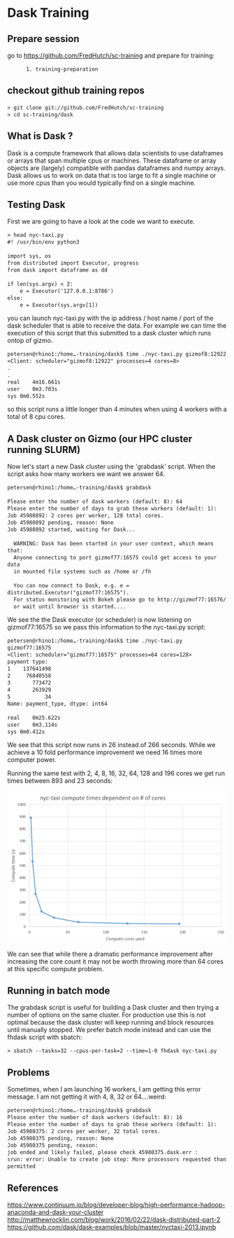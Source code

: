 Dask Training
===

Prepare session 
---

go to https://github.com/FredHutch/sc-training and prepare for training:

          1. training-preparation
           


checkout github training repos
---

```
> git clone git://github.com/FredHutch/sc-training
> cd sc-training/dask
```


What is Dask ?
---

Dask is a compute framework that allows data scientists to use dataframes
or arrays that span multiple cpus or machines. 
These dataframe or array objects are (largely) compatible with pandas 
dataframes and numpy arrays.
Dask allows us to work on data that is too large to fit a single machine 
or use more cpus than you would typically find on a single machine. 


Testing Dask
---

First we are going to have a look at the code we want to execute. 

```
> head nyc-taxi.py
#! /usr/bin/env python3

import sys, os 
from distributed import Executor, progress
from dask import dataframe as dd

if len(sys.argv) < 2:
    e = Executor('127.0.0.1:8786')
else:
    e = Executor(sys.argv[1])
```

you can launch nyc-taxi.py with the ip address / host name / port of the 
dask scheduler that is able to receive the data. For example we can 
time the execution of this script that this submitted to a dask cluster
which runs ontop of gizmo.

```
petersen@rhino1:/home…-training/dask$ time ./nyc-taxi.py gizmof8:12922
<Client: scheduler="gizmof8:12922" processes=4 cores=8>
.
.
real	4m16.661s
user	0m3.703s
sys	0m0.552s

```

so this script runs a little longer than 4 minutes when using 4 workers
with a total of 8 cpu cores.


A Dask cluster on Gizmo (our HPC cluster running SLURM)
---

Now let's start a new Dask cluster using the 'grabdask' script. When the
script asks how many workers we want we answer 64.

```
petersen@rhino1:/home…-training/dask$ grabdask 

Please enter the number of dask workers (default: 8): 64
Please enter the number of days to grab these workers (default: 1): 
Job 45980892: 2 cores per worker, 128 total cores.
Job 45980892 pending, reason: None
Job 45980892 started, waiting for Dask...

  WARNING: Dask has been started in your user context, which means that:
  Anyone connecting to port gizmof77:16575 could get access to your data
  in mounted file systems such as /home or /fh

  You can now connect to Dask, e.g. e = distributed.Executor("gizmof77:16575").
  For status monitoring with Bokeh please go to http://gizmof77:16576/
  or wait until browser is started....

```

We see the the Dask executor (or scheduler) is now listening on 
gizmof77:16575 so we pass this information to the nyc-taxi.py script: 

```
petersen@rhino1:/home…-training/dask$ time ./nyc-taxi.py gizmof77:16575
<Client: scheduler="gizmof77:16575" processes=64 cores=128>
payment type:
1    137641498
2     76840558
3       773472
4       263929
5           34
Name: payment_type, dtype: int64

real	0m25.622s
user	0m3.114s
sys	0m0.412s

```

We see that this script now runs in 26 instead of 266 seconds. While we
achieve a 10 fold performance improvement we need 16 times more 
computer power.

Running the same test with 2, 4, 8, 16, 32, 64, 128 and 196 cores we get 
run times between 893 and 23 seconds:


![NYC Taxi runtimes](img/nyc-taxi-runtimes.png)

We can see that while there a dramatic performance improvement after increasing 
the core count it may not be worth throwing more than 64 cores at this 
specific compute problem.


Running in batch mode
---

The grabdask script is useful for building a Dask cluster and then 
trying a number of options on the same cluster. For production use 
this is not optimal because the dask cluster will keep running and block 
resources until manually stopped. We prefer batch mode instead and can 
use the fhdask script with sbatch:

```
> sbatch --tasks=32 --cpus-per-task=2 --time=1-0 fhdask nyc-taxi.py

```



Problems
---

Sometimes, when I am launching 16 workers, I am getting this error message. I am not
getting it with 4, 8, 32 or 64....weird:

```
petersen@rhino1:/home…-training/dask$ grabdask 
Please enter the number of dask workers (default: 8): 16
Please enter the number of days to grab these workers (default: 1): 
Job 45980375: 2 cores per worker, 32 total cores.
Job 45980375 pending, reason: None
Job 45980375 pending, reason: 
job ended and likely failed, please check 45980375.dask.err :
srun: error: Unable to create job step: More processors requested than permitted

```

References
---

https://www.continuum.io/blog/developer-blog/high-performance-hadoop-anaconda-and-dask-your-cluster
http://matthewrocklin.com/blog/work/2016/02/22/dask-distributed-part-2
https://github.com/dask/dask-examples/blob/master/nyctaxi-2013.ipynb
